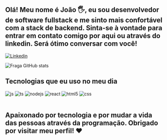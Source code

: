 ## Olá! Meu nome é João 🖐️, eu sou desenvolvedor de software fullstack e me sinto mais confortável com a stack de backend. Sinta-se à vontade para entrar em contato comigo por aqui ou através do linkedin. Será ótimo conversar com você!

[![Linkedin](https://img.shields.io/badge/LinkedIn-0077B5?style=for-the-badge&logo=linkedin&logoColor=white)](https://www.linkedin.com/in/jo%C3%A3o-carvalho-454848246/)


![Fraga GitHub stats](https://github-readme-stats.vercel.app/api?username=joao-jpcm&show_icons=true&theme=dark&count_private=true)


## Tecnologias que eu uso no meu dia

<div style="display: inline_block">
 
  <img align="center" alt="js" src="https://img.shields.io/badge/JavaScript-F7DF1E?style=for-the-badge&logo=javascript&logoColor=black" />
  <img align="center" alt="ts" src="https://img.shields.io/badge/PostgreSQL-316192?style=for-the-badge&logo=postgresql&logoColor=white" />
   <img align="center" alt="nodejs" src="https://img.shields.io/badge/Node.js-43853D?style=for-the-badge&logo=node.js&logoColor=white" />
  <img align="center" alt="react" src="https://img.shields.io/badge/React-20232A?style=for-the-badge&logo=react&logoColor=61DAFB" />
   <img align="center" alt="html5" src="https://img.shields.io/badge/HTML5-E34F26?style=for-the-badge&logo=html5&logoColor=white" />
  <img align="center" alt="css" src="https://img.shields.io/badge/CSS3-1572B6?style=for-the-badge&logo=css3&logoColor=white" />
</div><br/>

## Apaixonado por tecnologia e por mudar a vida das pessoas através da programação. Obrigado por visitar meu perfil! ❤

